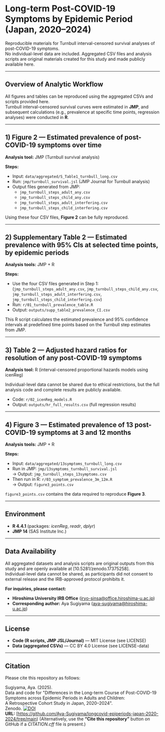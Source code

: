 # Long-term Post-COVID-19 Symptoms by Epidemic Period (Japan, 2020–2024)

Reproducible materials for Turnbull interval-censored survival analyses of post-COVID-19 symptoms.  
No individual-level data are included. Aggregated CSV files and analysis scripts are original materials created for this study and made publicly available here.

---

## Overview of Analytic Workflow

All figures and tables can be reproduced using the aggregated CSVs and scripts provided here.  
Turnbull interval-censored survival curves were estimated in **JMP**, and subsequent calculations (e.g., prevalence at specific time points, regression analyses) were conducted in **R**.

---

## 1) Figure 2 — Estimated prevalence of post-COVID-19 symptoms over time

**Analysis tool:** JMP (Turnbull survival analysis)

**Steps:**
- Input: `data/aggregated/S_Table1_turnbull_long.csv`  
- Run: `jmp/turnbull_survival.jsl` (JMP Journal for Turnbull analysis)  
- Output files generated from JMP:  
  - `jmp_turnbull_steps_adult_any.csv`  
  - `jmp_turnbull_steps_child_any.csv`  
  - `jmp_turnbull_steps_adult_interfering.csv`  
  - `jmp_turnbull_steps_child_interfering.csv`  

Using these four CSV files, **Figure 2** can be fully reproduced.  

---

## 2) Supplementary Table 2 — Estimated prevalence with 95% CIs at selected time points, by epidemic periods

**Analysis tools:** JMP + R

**Steps:**
- Use the four CSV files generated in Step 1:  
  (`jmp_turnbull_steps_adult_any.csv`, `jmp_turnbull_steps_child_any.csv`,  
  `jmp_turnbull_steps_adult_interfering.csv`, `jmp_turnbull_steps_child_interfering.csv`)
- Run: `r/01_turnbull_prevalence_table.R`  
- Output: `outputs/supp_table2_prevalence_CI.csv`  

This R script calculates the estimated prevalence and 95% confidence intervals at predefined time points based on the Turnbull step estimates from JMP.

---

## 3) Table 2 — Adjusted hazard ratios for resolution of any post-COVID-19 symptoms

**Analysis tool:** R (interval-censored proportional hazards models using icenReg)

Individual-level data cannot be shared due to ethical restrictions, but the full analysis code and complete results are publicly available.

- Code: `r/02_icenReg_models.R`  
- Output: `outputs/hr_full_results.csv` (full regression results)

---

## 4) Figure 3 — Estimated prevalence of 13 post-COVID-19 symptoms at 3 and 12 months

**Analysis tools:** JMP + R

**Steps:**
- Input: `data/aggregated/13symptoms_turnbull_long.csv`  
- Run in JMP: `jmp/13symptoms_turnbull_survival.jsl`  
  → Output: `jmp_turnbull_steps_13symptoms.csv`  
- Then run in R: `r/03_symptom_prevalence_3m_12m.R`  
  → Output: `figure3_points.csv`  

`figure3_points.csv` contains the data required to reproduce **Figure 3**.

---

## Environment

- **R 4.4.1** (packages: *icenReg*, *readr*, *dplyr*)  
- **JMP 14** (SAS Institute Inc.)

---

## Data Availability

All aggregated datasets and analysis scripts are original outputs from this study and are openly available at [10.5281/zenodo.17375258].  
Individual-level data cannot be shared, as participants did not consent to external release and the IRB-approved protocol prohibits it.  

**For inquiries, please contact:**  
- **Hiroshima University IRB Office** (iryo-sinsa@office.hiroshima-u.ac.jp)  
- **Corresponding author:** Aya Sugiyama (aya-sugiyama@hiroshima-u.ac.jp)
---

## License

- **Code (R scripts, JMP JSL/Journal)** — MIT License (see LICENSE)  
- **Data (aggregated CSVs)** — CC BY 4.0 License (see LICENSE-data)

---

## Citation

Please cite this repository as follows:

Sugiyama, Aya. (2025).  
Data and code for "Differences in the Long-term Course of Post-COVID-19 Symptoms across Epidemic Periods in Adults and Children:  
A Retrospective Cohort Study in Japan, 2020–2024".  
Zenodo. [![DOI](https://zenodo.org/badge/1069976469.svg)](https://doi.org/10.5281/zenodo.17375257)  
**URL:** [https://github.com/Aya-Sugiyama/longcovid-epiperiods-japan-2020-2024/tree/main)
(Alternatively, use the **“Cite this repository”** button on GitHub if a *CITATION.cff* file is present.)
